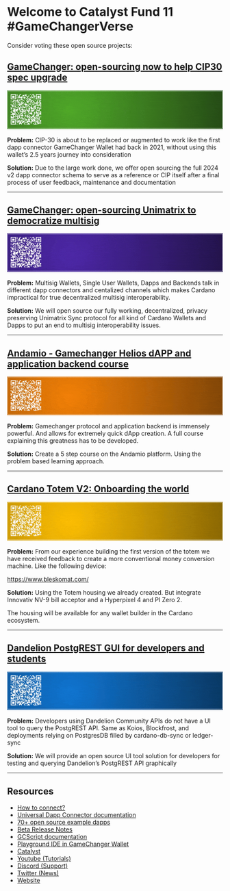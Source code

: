# Welcome to Catalyst Fund 11 #GameChangerVerse


Consider voting these open source projects:

## [GameChanger: open-sourcing now to help CIP30 spec upgrade](https://cardano.ideascale.com/c/idea/112468)

[![GameChanger: open-sourcing now to help CIP30 spec upgrade](img/dapp-conn.gif)](
https://cardano.ideascale.com/c/idea/112468)

**Problem:** CIP-30 is about to be replaced or augmented to work like the first dapp connector GameChanger Wallet had back in 2021, without using this wallet’s 2.5 years journey into consideration

**Solution:** Due to the large work done, we offer open sourcing the full 2024 v2 dapp connector schema to serve as a reference or CIP itself after a final process of user feedback, maintenance and documentation

---



## [GameChanger: open-sourcing Unimatrix to democratize multisig](https://cardano.ideascale.com/c/idea/112470/)

[![GameChanger: open-sourcing Unimatrix to democratize multisig](img/unimatrix.gif)](
https://cardano.ideascale.com/c/idea/112470)

**Problem:** Multisig Wallets, Single User Wallets, Dapps and Backends talk in different dapp connectors and centalized channels which makes Cardano impractical for true decentralized multisig interoperability.

**Solution:** We will open source our fully working, decentralized, privacy preserving Unimatrix Sync protocol for all kind of Cardano Wallets and Dapps to put an end to multisig interoperability issues.

---



## [Andamio - Gamechanger Helios dAPP and application backend course](https://cardano.ideascale.com/c/idea/112215/)

[![Andamio - Gamechanger Helios dAPP and application backend course](img/gc-pbl.gif)](
https://cardano.ideascale.com/c/idea/112215)

**Problem:** Gamechanger protocol and application backend is immensely powerful. And allows for extremely quick dApp creation. A full course explaining this greatness has to be developed.

**Solution:** Create a 5 step course on the Andamio platform. Using the problem based learning approach.

---




## [Cardano Totem V2: Onboarding the world](https://cardano.ideascale.com/c/idea/112071/)

[![Cardano Totem V2: Onboarding the world](img/totem.gif)](
https://cardano.ideascale.com/c/idea/112071)

**Problem:** From our experience building the first version of the totem we have received feedback to create a more conventional money conversion machine. Like the following device:

https://www.bleskomat.com/

**Solution:** Using the Totem housing we already created. But integrate Innovativ NV-9 bill acceptor and a Hyperpixel 4 and PI Zero 2. 

The housing will be available for any wallet builder in the Cardano ecosystem. 

---




## [Dandelion PostgREST GUI for developers and students](https://cardano.ideascale.com/c/idea/112473/)

[![Dandelion PostgREST GUI for developers and students](img/postgrest-gui.gif)](
https://cardano.ideascale.com/c/idea/112473)

**Problem:** Developers using Dandelion Community APIs do not have a UI tool to query the PostgREST API. Same as Koios, Blockfrost, and deployments relying on PostgresDB filled by cardano-db-sync or ledger-sync

**Solution:** We will provide an open source UI tool solution for developers for testing and querying Dandelion’s PostgREST API graphically

---





## Resources
- [How to connect?](https://www.npmjs.com/package/@gamechanger-finance/gc)
- [Universal Dapp Connector documentation](/DAPP_CONNECTOR.md)
- [70+ open source example dapps](/examples/README.md)
- [Beta Release Notes](/RELEASE.md)
- [GCScript documentation](https://beta-wallet.gamechanger.finance/doc/api/v2)
- [Playground IDE in GameChanger Wallet ](https://beta-wallet.gamechanger.finance/playground)
- [Catalyst](/catalyst/CATALYST.md)
- [Youtube (Tutorials)](https://www.youtube.com/@gamechanger.finance)
- [Discord (Support)](https://discord.gg/vpbfyRaDKG)
- [Twitter (News)](https://twitter.com/GameChangerOk)
- [Website](https://gamechanger.finance)